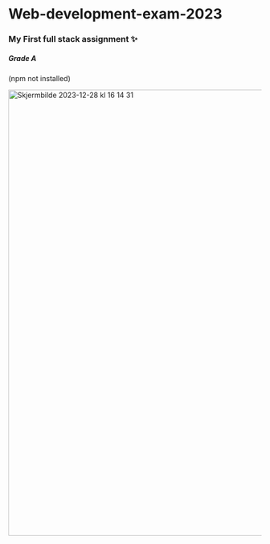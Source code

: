 # Web-development-exam-2023
### My First full stack assignment ✨
##### Grade A

(npm not installed)


<img width="888" alt="Skjermbilde 2023-12-28 kl  16 14 31" src="https://github.com/kath0809/Web-development-exam-2023/assets/114475257/490da7b9-1193-424e-942b-e807e66cf7e7">
